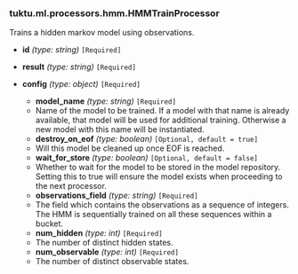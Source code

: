 ### tuktu.ml.processors.hmm.HMMTrainProcessor
Trains a hidden markov model using observations.

  * **id** *(type: string)* `[Required]`

  * **result** *(type: string)* `[Required]`

  * **config** *(type: object)* `[Required]`

    * **model_name** *(type: string)* `[Required]`
    - Name of the model to be trained. If a model with that name is already available, that model will be used for additional training. Otherwise a new model with this name will be instantiated.

    * **destroy_on_eof** *(type: boolean)* `[Optional, default = true]`
    - Will this model be cleaned up once EOF is reached.

    * **wait_for_store** *(type: boolean)* `[Optional, default = false]`
    - Whether to wait for the model to be stored in the model repository. Setting this to true will ensure the model exists when proceeding to the next processor.

    * **observations_field** *(type: string)* `[Required]`
    - The field which contains the observations as a sequence of integers. The HMM is sequentially trained on all these sequences within a bucket.

    * **num_hidden** *(type: int)* `[Required]`
    - The number of distinct hidden states.

    * **num_observable** *(type: int)* `[Required]`
    - The number of distinct observable states.

